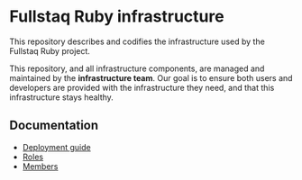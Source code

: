 # Fullstaq Ruby infrastructure

This repository describes and codifies the infrastructure used by the Fullstaq Ruby project.

This repository, and all infrastructure components, are managed and maintained by the **infrastructure team**. Our goal is to ensure both users and developers are provided with the infrastructure they need, and that this infrastructure stays healthy.

## Documentation

 * [Deployment guide](docs/deploy.md)
 * [Roles](docs/roles.md)
 * [Members](docs/members.md)


